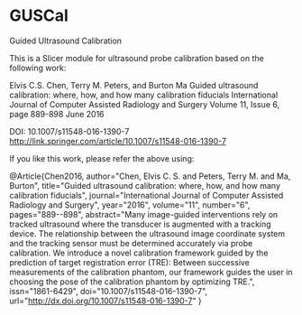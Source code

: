 # GUSCal
Guided Ultrasound Calibration

This is a Slicer module for ultrasound probe calibration based on the following work:

Elvis C.S. Chen, Terry M. Peters, and Burton Ma
Guided ultrasound calibration: where, how, and how many calibration fiducials
International Journal of Computer Assisted Radiology and Surgery
Volume 11, 
Issue 6,
page 889-898
June 2016

DOI: 10.1007/s11548-016-1390-7
http://link.springer.com/article/10.1007/s11548-016-1390-7

If you like this work, please refer the above using:

@Article{Chen2016,
author="Chen, Elvis C. S.
and Peters, Terry M.
and Ma, Burton",
title="Guided ultrasound calibration: where, how, and how many calibration fiducials",
journal="International Journal of Computer Assisted Radiology and Surgery",
year="2016",
volume="11",
number="6",
pages="889--898",
abstract="Many image-guided interventions rely on tracked ultrasound where the transducer is augmented with a tracking device. The relationship between the ultrasound image coordinate system and the tracking sensor must be determined accurately via probe calibration. We introduce a novel calibration framework guided by the prediction of target registration error (TRE): Between successive measurements of the calibration phantom, our framework guides the user in choosing the pose of the calibration phantom by optimizing TRE.",
issn="1861-6429",
doi="10.1007/s11548-016-1390-7",
url="http://dx.doi.org/10.1007/s11548-016-1390-7"
}
